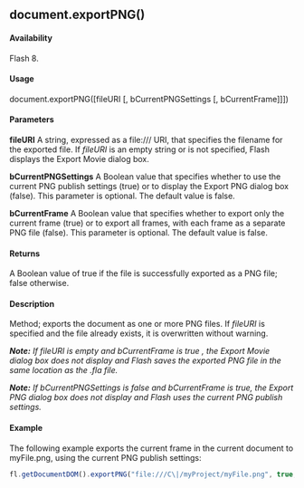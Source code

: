 ## document.exportPNG()

#### Availability

Flash 8.

#### Usage

document.exportPNG([fileURI [, bCurrentPNGSettings [, bCurrentFrame]]])

#### Parameters

**fileURI** A string, expressed as a file:/// URI, that specifies the filename for the exported file. If *fileURI* is an empty string or is not specified, Flash displays the Export Movie dialog box.

**bCurrentPNGSettings** A Boolean value that specifies whether to use the current PNG publish settings (true) or to display the Export PNG dialog box (false). This parameter is optional. The default value is false.

**bCurrentFrame** A Boolean value that specifies whether to export only the current frame (true) or to export all frames, with each frame as a separate PNG file (false). This parameter is optional. The default value is false.

#### Returns

A Boolean value of true if the file is successfully exported as a PNG file; false otherwise.

#### Description

Method; exports the document as one or more PNG files. If *fileURI* is specified and the file already exists, it is overwritten without warning.

***Note:** If fileURI is empty and bCurrentFrame is true , the Export Movie dialog box does not display and Flash saves the exported PNG file in the same location as the .fla file.*

***Note:** If bCurrentPNGSettings is false and bCurrentFrame is true, the Export PNG dialog box does not display and Flash uses the current PNG publish settings.*

#### Example


The following example exports the current frame in the current document to myFile.png, using the current PNG publish settings:

```javascript
fl.getDocumentDOM().exportPNG("file:///C\|/myProject/myFile.png", true, true);

```